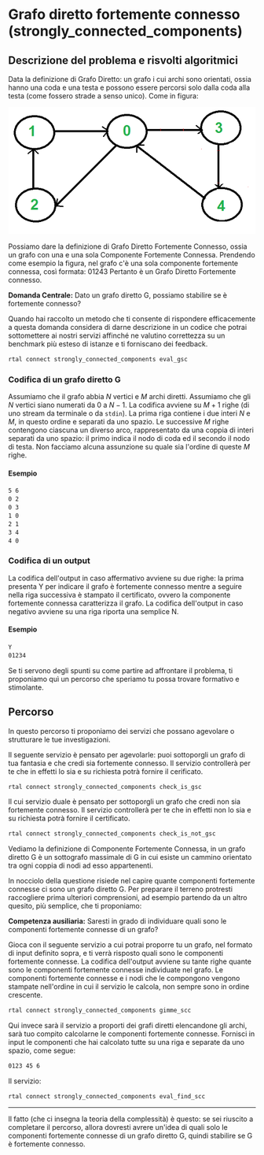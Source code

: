 # Grafo diretto fortemente connesso (strongly_connected_components)

## Descrizione del problema e risvolti algoritmici

Data la definizione di Grafo Diretto: un grafo i cui archi sono orientati, ossia hanno una coda e una testa e possono essere percorsi solo dalla coda alla testa (come fossero strade a senso unico). 
Come in figura:

![image](figs/euler-dir.png)

Possiamo dare la definizione di Grafo Diretto Fortemente Connesso, ossia un grafo con una e una sola Componente Fortemente Connessa.
Prendendo come esempio la figura, nel grafo c'è una sola componente fortemente connessa, così formata:
$01243$
Pertanto è un Grafo Diretto Fortemente connesso.

  <strong>Domanda Centrale:</strong> Dato un grafo diretto G, possiamo stabilire se è fortemente connesso?

Quando hai raccolto un metodo che ti consente di rispondere efficacemente a questa domanda considera di darne descrizione in un codice che potrai sottomettere ai nostri servizi affinché ne valutino correttezza su un benchmark più esteso di istanze e ti forniscano dei feedback.

```bash
rtal connect strongly_connected_components eval_gsc
```

### Codifica di un grafo diretto G

Assumiamo che il grafo abbia $N$ vertici e $M$ archi diretti. Assumiamo che gli $N$ vertici siano numerati da $0$ a $N-1$.
La codifica avviene su $M+1$ righe (di uno stream da terminale o da `stdin`). 
La prima riga contiene i due interi $N$ e $M$, in questo ordine e separati da uno spazio.
Le successive $M$ righe contengono ciascuna un diverso arco, rappresentato da una coppia di interi separati da uno spazio: il primo indica il nodo di coda ed il secondo il nodo di testa. Non facciamo alcuna assunzione su quale sia l'ordine di queste $M$ righe.

#### Esempio

```bash
5 6
0 2
0 3
1 0
2 1
3 4
4 0
```

### Codifica di un output
La codifica dell'output in caso affermativo avviene su due righe: la prima presenta Y per indicare il grafo è fortemente connesso mentre a seguire nella riga successiva è stampato il certificato, ovvero la componente fortemente connessa caratterizza il grafo.
La codifica dell'output in caso negativo avviene su una riga riporta una semplice N.

#### Esempio

```bash
Y
01234
```

Se ti servono degli spunti su come partire ad affrontare il problema, ti proponiamo quì un percorso che speriamo tu possa trovare formativo e stimolante. 

## Percorso

In questo percorso ti proponiamo dei servizi che possano agevolare o strutturare le tue investigazioni.

Il seguente servizio è pensato per agevolarle: puoi sottoporgli un grafo di tua fantasia e che credi sia fortemente connesso. Il servizio controllerà per te che in effetti lo sia e su richiesta potrà fornire il cerificato.

```bash
rtal connect strongly_connected_components check_is_gsc
```
Il cui servizio duale è pensato per sottoporgli un grafo che credi non sia fortemente connesso. Il servizio controllerà per te che in effetti non lo sia e su richiesta potrà fornire il certificato.

```bash
rtal connect strongly_connected_components check_is_not_gsc
```

Vediamo la definizione di Componente Fortemente Connessa, in un grafo diretto G è un sottografo massimale di G in cui esiste un cammino orientato tra ogni coppia di nodi ad esso appartenenti.

In nocciolo della questione risiede nel capire quante componenti fortemente connesse ci sono un grafo diretto G. Per preparare il terreno protresti raccogliere prima ulteriori comprensioni, ad esempio partendo da un altro quesito, più semplice, che ti proponiamo:

   <strong>Competenza ausiliaria:</strong> Saresti in grado di individuare quali sono le componenti fortemente connesse di un grafo? 

Gioca con il seguente servizio a cui potrai proporre tu un grafo, nel formato di input definito sopra, e ti verrà risposto quali sono le componenti fortemente connesse.
La codifica dell'output avviene su tante righe quante sono le componenti fortemente connesse individuate nel grafo.
Le componenti fortemente connesse e i nodi che le compongono vengono stampate nell'ordine in cui il servizio le calcola, non sempre sono in ordine crescente.

```bash
rtal connect strongly_connected_components gimme_scc
```

 Qui invece sarà il servizio a proporti dei grafi diretti elencandone gli archi, sarà tuo compito calcolarne le componenti fortemente connesse. 
 Fornisci in input le componenti che hai calcolato tutte su una riga e separate da uno spazio, come segue:
```bash
0123 45 6
```
Il servizio:
```bash
rtal connect strongly_connected_components eval_find_scc
```


------------------------------------------------

Il fatto (che ci insegna la teoria della complessità) è questo:
se sei riuscito a completare il percorso, allora dovresti avrere un'idea di quali solo le componenti fortemente connesse di un grafo diretto G, quindi stabilire se G è fortemente connesso.


